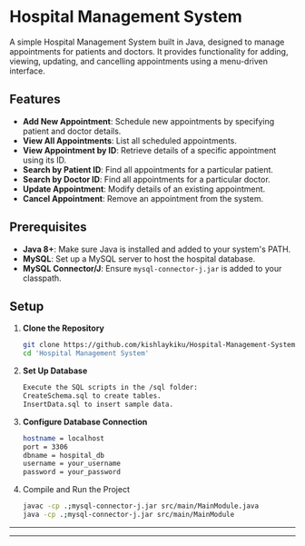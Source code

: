# Hospital Management System

A simple Hospital Management System built in Java, designed to manage appointments for patients and doctors. It provides functionality for adding, viewing, updating, and cancelling appointments using a menu-driven interface.

## Features
- **Add New Appointment**: Schedule new appointments by specifying patient and doctor details.
- **View All Appointments**: List all scheduled appointments.
- **View Appointment by ID**: Retrieve details of a specific appointment using its ID.
- **Search by Patient ID**: Find all appointments for a particular patient.
- **Search by Doctor ID**: Find all appointments for a particular doctor.
- **Update Appointment**: Modify details of an existing appointment.
- **Cancel Appointment**: Remove an appointment from the system.

## Prerequisites
- **Java 8+**: Make sure Java is installed and added to your system's PATH.
- **MySQL**: Set up a MySQL server to host the hospital database.
- **MySQL Connector/J**: Ensure `mysql-connector-j.jar` is added to your classpath.

## Setup
1. **Clone the Repository**
   ```bash
   git clone https://github.com/kishlaykiku/Hospital-Management-System.git
   cd 'Hospital Management System'
   ```

2. **Set Up Database**

    ```bash
    Execute the SQL scripts in the /sql folder:
    CreateSchema.sql to create tables.
    InsertData.sql to insert sample data.
    ```

3. **Configure Database Connection**

    ```bash
    hostname = localhost
    port = 3306
    dbname = hospital_db
    username = your_username
    password = your_password
    ```

4. Compile and Run the Project

    ```bash
    javac -cp .;mysql-connector-j.jar src/main/MainModule.java
    java -cp .;mysql-connector-j.jar src/main/MainModule
    ```
<hr>
<hr>
